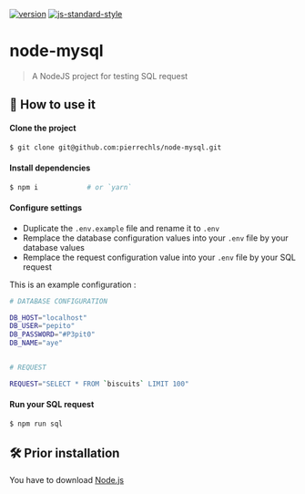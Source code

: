 [![version](https://img.shields.io/badge/version-1.0.0-green.svg?style=flat-square)](https://github.com/pierrechls/emogit-cli) [![js-standard-style](https://img.shields.io/badge/code_style-standard-lightgrey.svg?style=flat-square)](http://standardjs.com/)

# node-mysql

> A NodeJS project for testing SQL request

## 🚀 How to use it

#### Clone the project

```bash
$ git clone git@github.com:pierrechls/node-mysql.git
```

#### Install dependencies

```bash
$ npm i            # or `yarn`
```

#### Configure settings

- Duplicate the `.env.example` file and rename it to `.env`
- Remplace the database configuration values into your `.env` file by your database values
- Remplace the request configuration value into your `.env` file by your SQL request

This is an example configuration :

```bash
# DATABASE CONFIGURATION

DB_HOST="localhost"
DB_USER="pepito"
DB_PASSWORD="#P3pit0"
DB_NAME="aye"


# REQUEST

REQUEST="SELECT * FROM `biscuits` LIMIT 100"
```

#### Run your SQL request

```bash
$ npm run sql
```

## 🛠 Prior installation

You have to download [Node.js](https://nodejs.org/en/download/)
